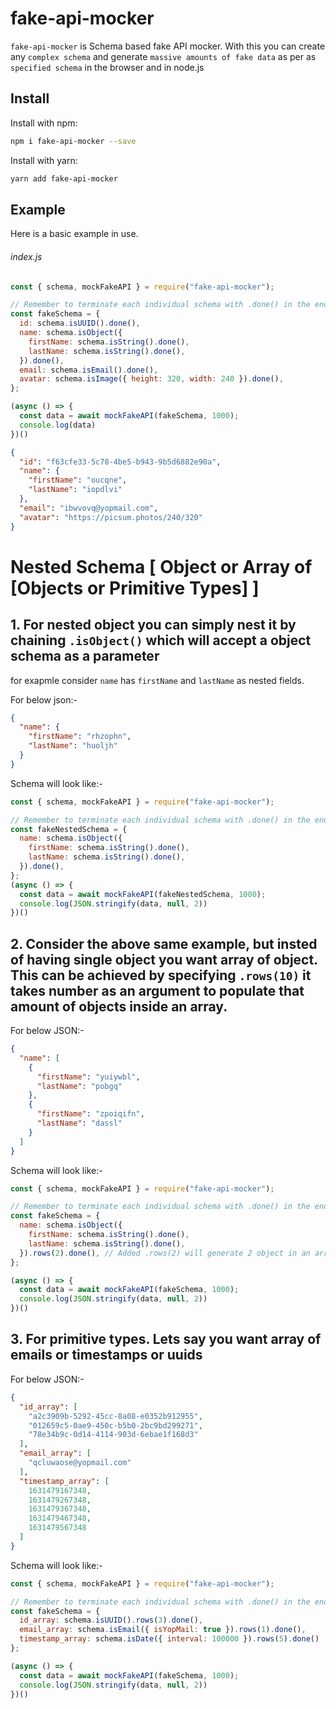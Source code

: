 # fake-api-mocker

`fake-api-mocker` is Schema based fake API mocker. With this you can create any `complex schema` and generate `massive amounts of fake data` as per as `specified schema` in the browser and in node.js
## Install

Install with npm:

```sh
npm i fake-api-mocker --save
```

Install with yarn:

```sh
yarn add fake-api-mocker
```

## Example

Here is a basic example in use.

###### index.js

```js
const { schema, mockFakeAPI } = require("fake-api-mocker");

// Remember to terminate each individual schema with .done() in the end otherwise it'll throw an error.
const fakeSchema = {
  id: schema.isUUID().done(),
  name: schema.isObject({
    firstName: schema.isString().done(),
    lastName: schema.isString().done(),
  }).done(),
  email: schema.isEmail().done(),
  avatar: schema.isImage({ height: 320, width: 240 }).done(),
};

(async () => {
  const data = await mockFakeAPI(fakeSchema, 1000);
  console.log(data)
})()
```
```json
{
  "id": "f63cfe33-5c78-4be5-b943-9b5d6882e90a",
  "name": {
    "firstName": "oucqne",
    "lastName": "iopdlvi"
  },
  "email": "ibwvovq@yopmail.com",
  "avatar": "https://picsum.photos/240/320"
}
```
# Nested Schema [ Object or Array of [Objects or Primitive Types]  ]

## 1. For nested object you can simply nest it by chaining `.isObject()` which will accept a object schema as a parameter 
for exapmle consider `name` has `firstName` and `lastName` as nested fields.

For below json:-
```json
{
  "name": {
    "firstName": "rhzophn",
    "lastName": "huoljh"
  }
}
```

Schema will look like:-
```js
const { schema, mockFakeAPI } = require("fake-api-mocker");

// Remember to terminate each individual schema with .done() in the end otherwise it'll throw an error.
const fakeNestedSchema = {
  name: schema.isObject({
    firstName: schema.isString().done(),
    lastName: schema.isString().done(),
  }).done(),
};
(async () => {
  const data = await mockFakeAPI(fakeNestedSchema, 1000);
  console.log(JSON.stringify(data, null, 2))
})()
```
## 2. Consider the above same example, but insted of having single object you want array of object. This can be achieved by specifying `.rows(10)` it takes number as an argument to populate that amount of objects inside an array.

For below JSON:-
```json
{
  "name": [
    {
      "firstName": "yuiywbl",
      "lastName": "pobgq"
    },
    {
      "firstName": "zpoiqifn",
      "lastName": "dassl"
    }
  ]
}
```

Schema will look like:-
```js
const { schema, mockFakeAPI } = require("fake-api-mocker");

// Remember to terminate each individual schema with .done() in the end otherwise it'll throw an error.
const fakeSchema = {
  name: schema.isObject({
    firstName: schema.isString().done(),
    lastName: schema.isString().done(),
  }).rows(2).done(), // Added .rows(2) will generate 2 object in an array
};

(async () => {
  const data = await mockFakeAPI(fakeSchema, 1000);
  console.log(JSON.stringify(data, null, 2))
})()
```

## 3. For primitive types. Lets say you want array of emails or timestamps or uuids

For below JSON:-
```json
{
  "id_array": [
    "a2c3909b-5292-45cc-8a08-e0352b912955",
    "012659c5-0ae9-450c-b5b0-2bc9bd299271",
    "78e34b9c-0d14-4114-903d-6ebae1f168d3"
  ],
  "email_array": [
    "qcluwaose@yopmail.com"
  ],
  "timestamp_array": [
    1631479167348,
    1631479267348,
    1631479367348,
    1631479467348,
    1631479567348
  ]
}
```

Schema will look like:-
```js
const { schema, mockFakeAPI } = require("fake-api-mocker");

// Remember to terminate each individual schema with .done() in the end otherwise it'll throw an error.
const fakeSchema = {
  id_array: schema.isUUID().rows(3).done(),
  email_array: schema.isEmail({ isYopMail: true }).rows(1).done(),
  timestamp_array: schema.isDate({ interval: 100000 }).rows(5).done()
};

(async () => {
  const data = await mockFakeAPI(fakeSchema, 1000);
  console.log(JSON.stringify(data, null, 2))
})()
```